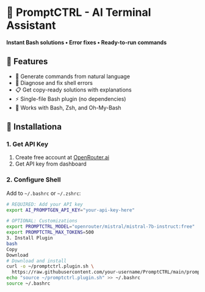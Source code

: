 # 🚀 PromptCTRL - AI Terminal Assistant

**Instant Bash solutions • Error fixes • Ready-to-run commands**

## 🌟 Features
- 🧠 Generate commands from natural language
- 🔧 Diagnose and fix shell errors
- 📋 Get copy-ready solutions with explanations
- ⚡ Single-file Bash plugin (no dependencies)
- 🔌 Works with Bash, Zsh, and Oh-My-Bash

## 🔧 Installationa

### 1. Get API Key
1. Create free account at [OpenRouter.ai](https://openrouter.ai)
2. Get API key from dashboard

### 2. Configure Shell
Add to `~/.bashrc` or `~/.zshrc`:
```bash
# REQUIRED: Add your API key
export AI_PROMPTGEN_API_KEY="your-api-key-here"

# OPTIONAL: Customizations
export PROMPTCTRL_MODEL="openrouter/mistral/mistral-7b-instruct:free"
export PROMPTCTRL_MAX_TOKENS=500
3. Install Plugin
bash
Copy
Download
# Download and install
curl -o ~/promptctrl.plugin.sh \
  https://raw.githubusercontent.com/your-username/PromptCTRL/main/promptctrl.plugin.sh
echo "source ~/promptctrl.plugin.sh" >> ~/.bashrc
source ~/.bashrc
